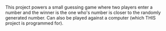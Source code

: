 This project powers a small guessing game where two players enter a number and the winner is the one who's number is closer to the randomly generated number. 
Can also be played against a computer (which THIS project is programmed for). 
